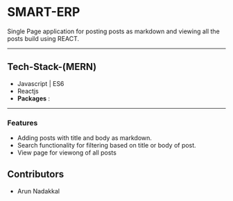 # SMART-ERP
Single Page application for posting posts as markdown and viewing all the posts build using REACT.
***
## Tech-Stack-(MERN)
* Javascript | ES6
* Reactjs
* **Packages** : 
***

### Features
* Adding posts with title and body as markdown.
* Search functionality for filtering based on title or body of post.
* View page for viewong of all posts


## Contributors
 * Arun Nadakkal


